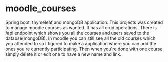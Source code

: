 # moodle_courses
Spring boot, thymeleaf and mongoDB application.
This projects was created to manage moodle courses as wanted. It has all crud operations. 
There is /api endpoint which shows you all the courses and users saved to the databse(mongoDB).
In moodle you can still see all the old courses which you attended to so I figured to make a application where you can add the ones you're currently participating. 
Then when you're done with one course simply delete it or edit one to have a new name and link.

